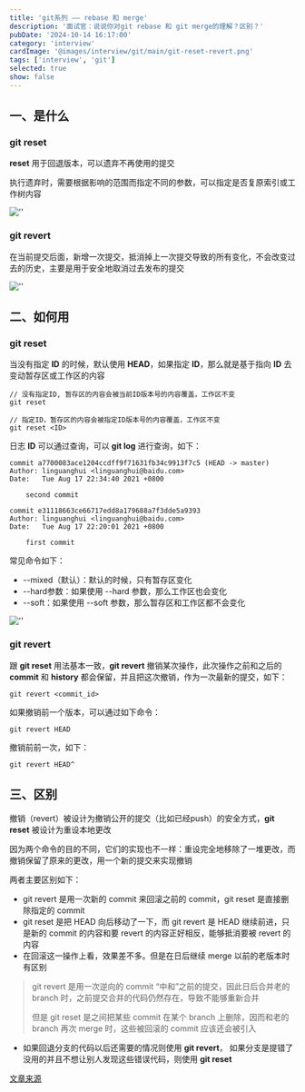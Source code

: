 ```yaml
---
title: 'git系列 —— rebase 和 merge'
description: '面试官：说说你对git rebase 和 git merge的理解？区别？'
pubDate: '2024-10-14 16:17:00'
category: 'interview'
cardImage: '@images/interview/git/main/git-reset-revert.png'
tags: ['interview', 'git']
selected: true
show: false
---
```


## 一、是什么

### git reset

**reset** 用于回退版本，可以遗弃不再使用的提交

执行遗弃时，需要根据影响的范围而指定不同的参数，可以指定是否复原索引或工作树内容

![''](@images/interview/git/git-reset-revert/image.png)

### git revert

在当前提交后面，新增一次提交，抵消掉上一次提交导致的所有变化，不会改变过去的历史，主要是用于安全地取消过去发布的提交

![''](@images/interview/git/git-reset-revert/image2.png)

## 二、如何用

### git reset

当没有指定 **ID** 的时候，默认使用 **HEAD**，如果指定 **ID**，那么就是基于指向 **ID** 去变动暂存区或工作区的内容

```text
// 没有指定ID, 暂存区的内容会被当前ID版本号的内容覆盖，工作区不变
git reset

// 指定ID，暂存区的内容会被指定ID版本号的内容覆盖，工作区不变
git reset <ID> 
```

日志 **ID** 可以通过查询，可以 **git log** 进行查询，如下：

```text
commit a7700083ace1204ccdff9f71631fb34c9913f7c5 (HEAD -> master)
Author: linguanghui <linguanghui@baidu.com>
Date:   Tue Aug 17 22:34:40 2021 +0800

    second commit

commit e31118663ce66717edd8a179688a7f3dde5a9393
Author: linguanghui <linguanghui@baidu.com>
Date:   Tue Aug 17 22:20:01 2021 +0800

    first commit
```

常见命令如下：

- --mixed（默认）：默认的时候，只有暂存区变化
- --hard参数：如果使用 --hard 参数，那么工作区也会变化
- --soft：如果使用 --soft 参数，那么暂存区和工作区都不会变化

![''](@images/interview/git/git-reset-revert/image3.png)

### git revert

跟 **git reset** 用法基本一致，**git revert** 撤销某次操作，此次操作之前和之后的 **commit** 和 **history** 都会保留，并且把这次撤销，作为一次最新的提交，如下：

```text
git revert <commit_id> 
```

如果撤销前一个版本，可以通过如下命令：

```text
git revert HEAD
```

撤销前前一次，如下：

```text
git revert HEAD^
```

## 三、区别

撤销（revert）被设计为撤销公开的提交（比如已经push）的安全方式，**git reset** 被设计为重设本地更改

因为两个命令的目的不同，它们的实现也不一样：重设完全地移除了一堆更改，而撤销保留了原来的更改，用一个新的提交来实现撤销

两者主要区别如下：

- git revert 是用一次新的 commit 来回滚之前的 commit，git reset 是直接删除指定的 commit
- git reset 是把 HEAD 向后移动了一下，而 git revert 是 HEAD 继续前进，只是新的 commit 的内容和要 revert 的内容正好相反，能够抵消要被 revert 的内容
- 在回滚这一操作上看，效果差不多。但是在日后继续 merge 以前的老版本时有区别

> git revert 是用一次逆向的 commit “中和”之前的提交，因此日后合并老的 branch 时，之前提交合并的代码仍然存在，导致不能够重新合并
>
> 但是 git reset 是之间把某些 commit 在某个 branch 上删除，因而和老的 branch 再次 merge 时，这些被回滚的 commit 应该还会被引入

- 如果回退分支的代码以后还需要的情况则使用 **git revert**， 如果分支是提错了没用的并且不想让别人发现这些错误代码，则使用 **git reset**

[文章来源](https://vue3js.cn/interview/git/git%20reset_%20git%20revert.html)
